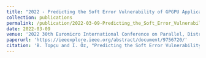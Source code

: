 ```yaml
---
title: "2022 - Predicting the Soft Error Vulnerability of GPGPU Applications"
collection: publications
permalink: /publication/2022-03-09-Predicting_the_Soft_Error_Vulnerability_of_GPGPU_Applications
date: 2022-03-09
venue: '2022 30th Euromicro International Conference on Parallel, Distributed and Network-based Processing (PDP)'
paperurl: 'https://ieeexplore.ieee.org/abstract/document/9756720/'
citation: 'B. Topçu and I. Öz, "Predicting the Soft Error Vulnerability of GPGPU Applications," 2022 30th Euromicro International Conference on Parallel, Distributed and Network-based Processing (PDP), Valladolid, Spain, 2022, pp. 108-115, doi: 10.1109/PDP55904.2022.00025.'
---
```

